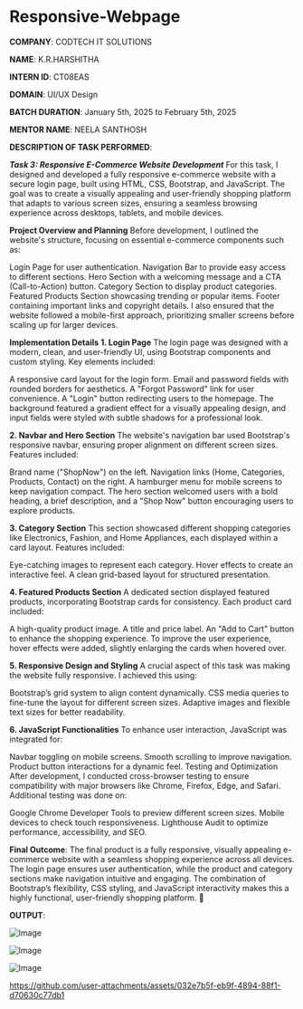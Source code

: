 # Responsive-Webpage

**COMPANY**: CODTECH IT SOLUTIONS

**NAME**: K.R.HARSHITHA

**INTERN ID**: CT08EAS

**DOMAIN**: UI/UX Design

**BATCH DURATION**: January 5th, 2025 to February 5th, 2025

**MENTOR NAME**: NEELA SANTHOSH

**DESCRIPTION OF TASK PERFORMED**:

***Task 3: Responsive E-Commerce Website Development***
For this task, I designed and developed a fully responsive e-commerce website with a secure login page, built using HTML, CSS, Bootstrap, and JavaScript. The goal was to create a visually appealing and user-friendly shopping platform that adapts to various screen sizes, ensuring a seamless browsing experience across desktops, tablets, and mobile devices.

**Project Overview and Planning**
Before development, I outlined the website's structure, focusing on essential e-commerce components such as:

Login Page for user authentication.
Navigation Bar to provide easy access to different sections.
Hero Section with a welcoming message and a CTA (Call-to-Action) button.
Category Section to display product categories.
Featured Products Section showcasing trending or popular items.
Footer containing important links and copyright details.
I also ensured that the website followed a mobile-first approach, prioritizing smaller screens before scaling up for larger devices.

**Implementation Details**
**1. Login Page**
The login page was designed with a modern, clean, and user-friendly UI, using Bootstrap components and custom styling. Key elements included:

A responsive card layout for the login form.
Email and password fields with rounded borders for aesthetics.
A "Forgot Password" link for user convenience.
A "Login" button redirecting users to the homepage.
The background featured a gradient effect for a visually appealing design, and input fields were styled with subtle shadows for a professional look.

**2. Navbar and Hero Section**
The website's navigation bar used Bootstrap's responsive navbar, ensuring proper alignment on different screen sizes. Features included:

Brand name ("ShopNow") on the left.
Navigation links (Home, Categories, Products, Contact) on the right.
A hamburger menu for mobile screens to keep navigation compact.
The hero section welcomed users with a bold heading, a brief description, and a "Shop Now" button encouraging users to explore products.

**3. Category Section**
This section showcased different shopping categories like Electronics, Fashion, and Home Appliances, each displayed within a card layout. Features included:

Eye-catching images to represent each category.
Hover effects to create an interactive feel.
A clean grid-based layout for structured presentation.

**4. Featured Products Section**
A dedicated section displayed featured products, incorporating Bootstrap cards for consistency. Each product card included:

A high-quality product image.
A title and price label.
An "Add to Cart" button to enhance the shopping experience.
To improve the user experience, hover effects were added, slightly enlarging the cards when hovered over.

**5. Responsive Design and Styling**
A crucial aspect of this task was making the website fully responsive. I achieved this using:

Bootstrap’s grid system to align content dynamically.
CSS media queries to fine-tune the layout for different screen sizes.
Adaptive images and flexible text sizes for better readability.

**6. JavaScript Functionalities**
To enhance user interaction, JavaScript was integrated for:

Navbar toggling on mobile screens.
Smooth scrolling to improve navigation.
Product button interactions for a dynamic feel.
Testing and Optimization
After development, I conducted cross-browser testing to ensure compatibility with major browsers like Chrome, Firefox, Edge, and Safari. Additional testing was done on:

Google Chrome Developer Tools to preview different screen sizes.
Mobile devices to check touch responsiveness.
Lighthouse Audit to optimize performance, accessibility, and SEO.

**Final Outcome**:
The final product is a fully responsive, visually appealing e-commerce website with a seamless shopping experience across all devices. The login page ensures user authentication, while the product and category sections make navigation intuitive and engaging. The combination of Bootstrap’s flexibility, CSS styling, and JavaScript interactivity makes this a highly functional, user-friendly shopping platform. 🚀

**OUTPUT**: 

![Image](https://github.com/user-attachments/assets/4c7540ee-3c27-4ca1-9422-c3b3313dbc89)


![Image](https://github.com/user-attachments/assets/3c82247c-b838-4ae9-8b0c-52f9c1f23b99)


![Image](https://github.com/user-attachments/assets/07104322-14fc-4115-9035-031fb8c88d06)


https://github.com/user-attachments/assets/032e7b5f-eb9f-4894-88f1-d70630c77db1
